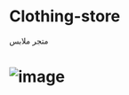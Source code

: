 # Clothing-store
متجر ملابس

# ![image](https://user-images.githubusercontent.com/100274105/213746163-b4756318-d137-4580-a3b2-7ddf7cb9265a.png)

